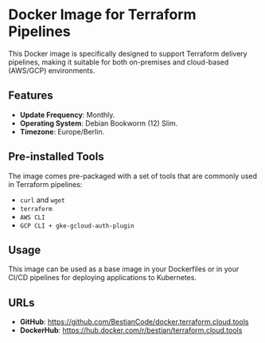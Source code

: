 # Docker Image for Terraform Pipelines

This Docker image is specifically designed to support Terraform delivery pipelines, making it suitable for both on-premises and cloud-based (AWS/GCP) environments.

## Features

- **Update Frequency**: Monthly.
- **Operating System**: Debian Bookworm (12) Slim.
- **Timezone**: Europe/Berlin.

## Pre-installed Tools

The image comes pre-packaged with a set of tools that are commonly used in Terraform pipelines:

- `curl` and `wget`
- `terraform`
- `AWS CLI`
- `GCP CLI + gke-gcloud-auth-plugin`

## Usage

This image can be used as a base image in your Dockerfiles or in your CI/CD pipelines for deploying applications to Kubernetes.

## URLs

- **GitHub**: https://github.com/BestianCode/docker.terraform.cloud.tools
- **DockerHub**: https://hub.docker.com/r/bestian/terraform.cloud.tools
